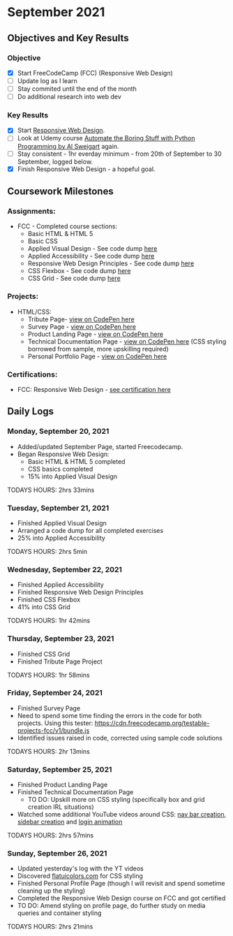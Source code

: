 # September 2021

## Objectives and Key Results

### Objective
- [X] Start FreeCodeCamp (FCC) (Responsive Web Design)
- [ ] Update log as I learn
- [ ] Stay commited until the end of the month
- [ ] Do additional research into web dev

### Key Results
- [X] Start [Responsive Web Design](https://www.freecodecamp.org/learn/responsive-web-design/).
- [ ] Look at Udemy course [Automate the Boring Stuff with Python Programming by Al Sweigart](https://www.udemy.com/course/automate/) again.
- [ ] Stay consistent - 1hr everday minimum - from 20th of September to 30 September, logged below.
- [x] Finish Responsive Web Design - a hopeful goal. 

## Coursework Milestones

### Assignments:
- FCC - Completed course sections:
  - Basic HTML & HTML 5
  - Basic CSS
  - Applied Visual Design - See code dump [here](https://github.com/mjll-codes/learning-tracker/tree/main/code-dump/applied-visual-design)
  - Applied Accessibility - See code dump [here](https://github.com/mjll-codes/learning-tracker/tree/main/code-dump/applied-accessibility)
  - Responsive Web Design Principles - See code dump [here](https://github.com/mjll-codes/learning-tracker/tree/main/code-dump/responsive-web-design-principles)
  - CSS Flexbox - See code dump [here](https://github.com/mjll-codes/learning-tracker/tree/main/code-dump/css-flex-box)
  - CSS Grid - See code dump [here](https://github.com/mjll-codes/learning-tracker/tree/main/code-dump/css-grid)

### Projects:
- HTML/CSS:
  - Tribute Page- [view on CodePen here](https://codepen.io/mjll-codes/pen/bGRjZyJ)
  - Survey Page - [view on CodePen here](https://codepen.io/mjll-codes/pen/XWgPYyo)
  - Product Landing Page - [view on CodePen here](https://codepen.io/mjll-codes/pen/xxraJWV)
  - Technical Documentation Page - [view on CodePen here](https://codepen.io/mjll-codes/pen/jOweGPr) (CSS styling borrowed from sample, more upskilling required)
  - Personal Portfolio Page - [view on CodePen here](https://codepen.io/mjll-codes/pen/dyRgxGW) 

### Certifications:
- FCC: Responsive Web Design - [see certification here](https://www.freecodecamp.org/certification/mjll/responsive-web-design)
  
## Daily Logs
  
### Monday, September 20, 2021
  - Added/updated September Page, started Freecodecamp.
  - Began Responsive Web Design:
    - Basic HTML & HTML 5 completed
    - CSS basics completed
    - 15% into Applied Visual Design
    
  TODAYS HOURS: 2hrs 33mins 
  
### Tuesday, September 21, 2021
  - Finished Applied Visual Design
  - Arranged a code dump for all completed exercises 
  - 25% into Applied Accessibility 
    
  TODAYS HOURS: 2hrs 5min
  
### Wednesday, September 22, 2021
  - Finished Applied Accessibility
  - Finished Responsive Web Design Principles
  - Finished CSS Flexbox
  - 41% into CSS Grid
    
  TODAYS HOURS: 1hr 42mins
  
### Thursday, September 23, 2021
  - Finished CSS Grid
  - Finished Tribute Page Project
    
  TODAYS HOURS: 1hr 58mins

### Friday, September 24, 2021
  - Finished Survey Page
  - Need to spend some time finding the errors in the code for both projects. Using this tester: https://cdn.freecodecamp.org/testable-projects-fcc/v1/bundle.js
  - Identified issues raised in code, corrected using sample code solutions
    
  TODAYS HOURS: 2hr 13mins
  
### Saturday, September 25, 2021
  - Finished Product Landing Page
  - Finished Technical Documentation Page
    - TO DO: Upskill more on CSS styling (specifically box and grid creation IRL situations)
  - Watched some additional YouTube videos around CSS: [nav bar creation](https://youtu.be/PwWHL3RyQgk), [sidebar creation](https://youtu.be/wEfaoAa99XY) and [login animation](https://youtu.be/HV7DtH3J2PU)
    
  TODAYS HOURS: 2hrs 57mins

### Sunday, September 26, 2021
  - Updated yesterday's log with the YT videos
  - Discovered [flatuicolors.com](https://flatuicolors.com/) for CSS styling
  - Finished Personal Profile Page (though I will revisit and spend sometime cleaning up the styling)
  - Completed the Responsive Web Design course on FCC and got certified
  - TO DO: Amend styling on profile page, do further study on media queries and container styling
    
  TODAYS HOURS: 2hrs 21mins
